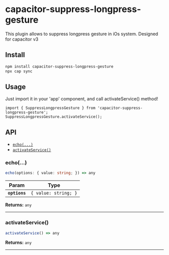 # capacitor-suppress-longpress-gesture
This plugin allows to suppress longpress gesture in iOs system. Designed for capacitor v3

## Install

```bash
npm install capacitor-suppress-longpress-gesture
npx cap sync
```


## Usage 

Just import it in your 'app' component, and call activateService() method! 

```
import { SuppressLongpressGesture } from 'capacitor-suppress-longpress-gesture';
SuppressLongpressGesture.activateService();
```

## API

<docgen-index>

* [`echo(...)`](#echo)
* [`activateService()`](#activateservice)

</docgen-index>

<docgen-api>
<!--Update the source file JSDoc comments and rerun docgen to update the docs below-->

### echo(...)

```typescript
echo(options: { value: string; }) => any
```

| Param         | Type                            |
| ------------- | ------------------------------- |
| **`options`** | <code>{ value: string; }</code> |

**Returns:** <code>any</code>

--------------------


### activateService()

```typescript
activateService() => any
```

**Returns:** <code>any</code>

--------------------

</docgen-api>

